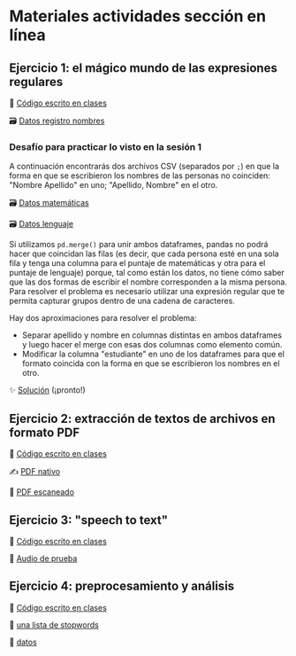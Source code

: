 # Materiales actividades sección en línea

## Ejercicio 1: el mágico mundo de las expresiones regulares

:page_facing_up: [Código escrito en clases](https://www.dropbox.com/scl/fi/78qvwfz42zrn58v3r1ych/01_regex.py?rlkey=8omszxararfnuoqjgcsuop11v&dl=0)

:card_file_box: [Datos registro nombres](https://www.dropbox.com/scl/fi/umg8lnwj89zsncgv0sdos/nombres.csv?rlkey=f8e5oy4o54hk4f5v3y1lkzncn&dl=0)


### Desafío para practicar lo visto en la sesión 1

A continuación encontrarás dos archivos CSV (separados por `;`) en que la forma en que se escribieron los nombres de las personas no coinciden: "Nombre Apellido" en uno; "Apellido, Nombre" en el otro. 

:card_file_box: [Datos matemáticas](https://www.dropbox.com/scl/fi/0r0m3ttp5cagybvk5quhu/matematicas.csv?rlkey=5xddjevkgl0zd2dc7pzxpbweo&dl=0)

:card_file_box: [Datos lenguaje](https://www.dropbox.com/scl/fi/zoh7n0mfhh51539rtmpl6/lenguaje.csv?rlkey=ah9tekr76iwiymm11vo5kdknm&dl=0)

Si utilizamos `pd.merge()` para unir ambos dataframes, pandas no podrá hacer que coincidan las filas (es decir, que cada persona esté en una sola fila y tenga una columna para el puntaje de matemáticas y otra para el puntaje de lenguaje) porque, tal como están los datos, no tiene cómo saber que las dos formas de escribir el nombre corresponden a la misma persona. Para resolver el problema es necesario utilizar una expresión regular que te permita capturar grupos dentro de una cadena de caracteres.

Hay dos aproximaciones para resolver el problema:
 - Separar apellido y nombre en columnas distintas en ambos dataframes y luego hacer el merge con esas dos columnas como elemento común.
 - Modificar la columna "estudiante" en uno de los dataframes para que el formato coincida con la forma en que se escribieron los nombres en el otro.

:sparkles: [Solución]() (¡pronto!)

## Ejercicio 2: extracción de textos de archivos en formato PDF

📄 [Código escrito en clases](https://www.dropbox.com/scl/fi/w4upvdr76ajdmhofgkoof/02_extraccion-pdfs.py?rlkey=mddhnh82g0of73tvt3ok78l58&dl=0)

✍️ [PDF nativo](https://www.dropbox.com/scl/fi/kiwtke3zbkel1etcee51h/historia_python.pdf?rlkey=16oiuxjx7eliyn9165u1by9sj&dl=0)

📖 [PDF escaneado](https://www.dropbox.com/scl/fi/yy9894lex6zf6sbyyj2yv/amanda_labarca.pdf?rlkey=03xplf67hh9gh5ffjfizs3h7m&dl=0)


## Ejercicio 3: "speech to text"

📄 [Código escrito en clases](https://www.dropbox.com/scl/fi/hdgvy18pq1h3go5kmpugp/03_speech-to-text.py?rlkey=5tq97uejiar8suqo1qx9or4l9&dl=0)

🎤 [Audio de prueba](https://www.dropbox.com/scl/fi/7so2upmvlyt6vp0xurhp5/audio-de-prueba.m4a?rlkey=3eznie2kjr7tf0xncp6ty900n&dl=0)

## Ejercicio 4: preprocesamiento y análisis

📄 [Código escrito en clases](https://www.dropbox.com/scl/fi/55psh943pm570db69iu4f/04_preprocesamiento-analisis.py?rlkey=l5zu9g83fln4e79vjinscxgj8&dl=0)

🔡 [una lista de stopwords](https://raw.githubusercontent.com/7PartidasDigital/AnaText/master/datos/diccionarios/vacias.txt)

📰 [datos](https://www.dropbox.com/scl/fi/4nstmrmyebtq508gwl09h/mil_noticias_2022.csv?rlkey=s8o7gea4fnphoz6p62z2wzieq&dl=0)
